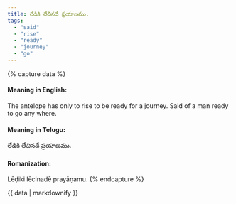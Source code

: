 ```yaml
---
title: లేడికి లేచినదే ప్రయాణము.
tags:
  - "said"
  - "rise"
  - "ready"
  - "journey"
  - "go"
---
```


{% capture data %}
#### Meaning in English:
The antelope has only to rise to be ready for a journey.
Said of a man ready to go any where.

#### Meaning in Telugu:
లేడికి లేచినదే ప్రయాణము.

#### Romanization:
Lēḍiki lēcinadē prayāṇamu.
{% endcapture %}

{{ data | markdownify }}

